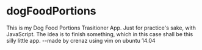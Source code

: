 # dogFoodPortions
This is my Dog Food Portions Trasitioner App. Just for practice's sake, with JavaScript. The idea is to finish something, which in this case shall be this silly little app.
  --made by crenaz using vim on ubuntu 14.04
